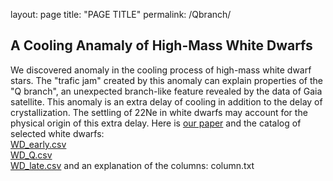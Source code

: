layout: page
title: "PAGE TITLE"
permalink: /Qbranch/

## A Cooling Anamaly of High-Mass White Dwarfs

We discovered anomaly in the cooling process of high-mass white dwarf stars. 
The "trafic jam" created by this anomaly can explain properties of the "Q branch", 
an unexpected branch-like feature revealed by the data of Gaia satellite. 
This anomaly is an extra delay of cooling in addition to the delay of crystallization. 
The settling of 22Ne in white dwarfs may account for the physical origin of this extra delay. 
Here is [our paper](https://arxiv.org/abs/1905.12710) and the catalog of selected white dwarfs: 
<br>
[WD_early.csv](https://pages.jh.edu/~scheng40/Qbranch/WD_early.csv)
<br>
[WD_Q.csv](https://pages.jh.edu/~scheng40/Qbranch/WD_Q.csv)
<br>
[WD_late.csv](https://pages.jh.edu/~scheng40/Qbranch/WD_late.csv)
and an explanation of the columns: column.txt
